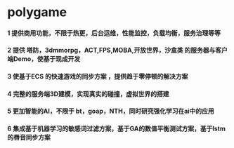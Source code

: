 # polygame

#### 1 提供商用功能，不限于热更，后台运维，性能监控，负载均衡，服务治理等等
#### 2 提供 塔防，3dmmorpg，ACT,FPS,MOBA,开放世界，沙盒类 的服务器与客户端Demo，使基于现成开发 
#### 3 使基于ECS 的快速游戏的同步方案 ，提供趋于零停顿的解决方案
#### 4 完整的服务端3D建模，实现真实的碰撞，虚拟世界的搭建
#### 5 更加智能的AI，不限于 bt，goap，NTH，同时研究强化学习在ai中的应用
#### 6 集成基于机器学习的敏感词过滤方案，基于GA的数值平衡测试方案，基于lstm的唇音同步方案